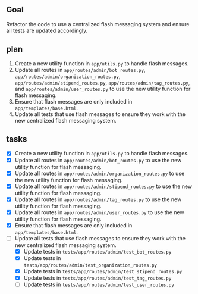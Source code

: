## Goal
Refactor the code to use a centralized flash messaging system and ensure all tests are updated accordingly.

## plan
1. Create a new utility function in `app/utils.py` to handle flash messages.
2. Update all routes in `app/routes/admin/bot_routes.py`, `app/routes/admin/organization_routes.py`, `app/routes/admin/stipend_routes.py`, `app/routes/admin/tag_routes.py`, and `app/routes/admin/user_routes.py` to use the new utility function for flash messaging.
3. Ensure that flash messages are only included in `app/templates/base.html`.
4. Update all tests that use flash messages to ensure they work with the new centralized flash messaging system.

## tasks
- [x] Create a new utility function in `app/utils.py` to handle flash messages.
- [x] Update all routes in `app/routes/admin/bot_routes.py` to use the new utility function for flash messaging.
- [x] Update all routes in `app/routes/admin/organization_routes.py` to use the new utility function for flash messaging.
- [x] Update all routes in `app/routes/admin/stipend_routes.py` to use the new utility function for flash messaging.
- [x] Update all routes in `app/routes/admin/tag_routes.py` to use the new utility function for flash messaging.
- [x] Update all routes in `app/routes/admin/user_routes.py` to use the new utility function for flash messaging.
- [x] Ensure that flash messages are only included in `app/templates/base.html`.
- [ ] Update all tests that use flash messages to ensure they work with the new centralized flash messaging system.
  - [x] Update tests in `tests/app/routes/admin/test_bot_routes.py`
  - [x] Update tests in `tests/app/routes/admin/test_organization_routes.py`
  - [x] Update tests in `tests/app/routes/admin/test_stipend_routes.py`
  - [x] Update tests in `tests/app/routes/admin/test_tag_routes.py`
  - [ ] Update tests in `tests/app/routes/admin/test_user_routes.py`
